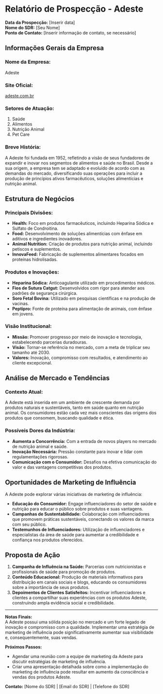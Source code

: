 # Relatório de Prospecção - Adeste
**Data da Prospecção:** [Inserir data]  
**Nome do SDR:** [Seu Nome]  
**Ponto de Contato:** [Inserir informação de contato, se necessário]  

## Informações Gerais da Empresa
### Nome da Empresa: 
Adeste
### Site Oficial: 
[adeste.com.br](https://www.adeste.com.br)
### Setores de Atuação:
1. Saúde
2. Alimentos
3. Nutrição Animal
4. Pet Care
### Breve História:
A Adeste foi fundada em 1952, refletindo a visão de seus fundadores de expandir e inovar nos segmentos de alimentos e saúde no Brasil. Desde a sua origem, a empresa tem se adaptado e evoluído de acordo com as demandas do mercado, diversificando suas operações para incluir a produção de princípios ativos farmacêuticos, soluções alimentícias e nutrição animal.

## Estrutura de Negócios
### Principais Divisões:
- **Health:** Foco em produtos farmacêuticos, incluindo Heparina Sódica e Sulfato de Condroitina.
- **Food:** Desenvolvimento de soluções alimentícias com ênfase em aditivos e ingredientes inovadores.
- **Animal Nutrition:** Criação de produtos para nutrição animal, incluindo petiscos e suplementos.
- **InnovaFeed:** Fabricação de suplementos alimentares focados em proteínas hidrolisadas.

### Produtos e Inovações:
- **Heparina Sódica:** Anticoagulante utilizado em procedimentos médicos.
- **Fios de Sutura Catgut:** Desenvolvidos com rigor para atender aos padrões de segurança cirúrgica.
- **Soro Fetal Bovina:** Utilizado em pesquisas científicas e na produção de vacinas.
- **Peptipro:** Fonte de proteína para alimentação de animais, com ênfase em jovens.

### Visão Institucional:
- **Missão:** Promover progresso por meio de inovação e tecnologia, estabelecendo parcerias duradouras.
- **Visão:** Tornar-se referência no mercado, com a meta de triplicar seu tamanho até 2030.
- **Valores:** Inovação, compromisso com resultados, e atendimento ao cliente excepcional.

## Análise de Mercado e Tendências
### Contexto Atual:
A Adeste está inserida em um ambiente de crescente demanda por produtos naturais e sustentáveis, tanto em saúde quanto em nutrição animal. Os consumidores estão cada vez mais conscientes das origens dos produtos que consomem, buscando qualidade e ética.

### Possíveis Dores da Indústria:
- **Aumenta a Concorrência:** Com a entrada de novos players no mercado de nutrição animal e saúde.
- **Inovação Necessária:** Pressão constante para inovar e lidar com regulamentações rigorosas.
- **Comunicação com o Consumidor:** Desafios na efetiva comunicação do valor e das vantagens competitivas dos produtos.

## Oportunidades de Marketing de Influência
A Adeste pode explorar várias iniciativas de marketing de influência:
- **Educação do Consumidor:** Engage influenciadores do setor de saúde e nutrição para educar o público sobre produtos e suas vantagens.
- **Campanhas de Sustentabilidade:** Colaboração com influenciadores que promovem práticas sustentáveis, conectando os valores da marca com seu público.
- **Testemunhos de Influenciadores:** Utilização de influenciadores e especialistas da área de saúde para aumentar a credibilidade e confiança nos produtos oferecidos.

## Proposta de Ação
1. **Campanha de Influência na Saúde:** Parcerias com nutricionistas e profissionais de saúde para promoção de produtos.
2. **Conteúdo Educacional:** Produção de materiais informativos para distribuição em canais sociais e blogs, educando os consumidores sobre a importância de seus produtos.
3. **Depoimentos de Clientes Satisfeitos:** Incentivar influenciadores e clientes a compartilhar suas experiências com os produtos Adeste, construindo ampla evidência social e credibilidade.

---
**Notas Finais:**  
A Adeste possui uma sólida posição no mercado e um forte legado de inovação e compromisso com a qualidade. Implementar uma estratégia de marketing de influência pode significativamente aumentar sua visibilidade e, consequentemente, suas vendas.

**Próximos Passos:**
- Agendar uma reunião com a equipe de marketing da Adeste para discutir estratégias de marketing de influência.
- Criar uma apresentação detalhada sobre como a implementação do marketing de influência pode resultar em aumento da consciência e vendas dos produtos Adeste.

**Contato:** [Nome do SDR] | [Email do SDR] | [Telefone do SDR]